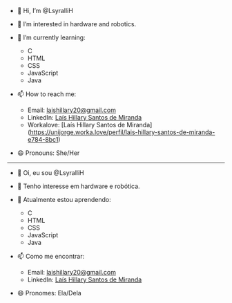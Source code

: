 - 👋 Hi, I’m @LsyralliH

- 👀 I’m interested in hardware and robotics.
- 🌱 I’m currently learning:
    - C
    - HTML
    - CSS
    - JavaScript
    - Java

- 📫 How to reach me:
    - Email: [laishillary20@gmail.com](mailto:laishillary20@gmail.com)
    - LinkedIn: [Laís Hillary Santos de Miranda](https://www.linkedin.com/in/la%C3%ADs-hillary-santos-de-miranda-b77344276)
    - Workalove: [Laís Hillary Santos de Miranda] (https://unijorge.worka.love/perfil/lais-hillary-santos-de-miranda-e784-8bc1)
    
- 😄 Pronouns: She/Her

---------------------------------------------------------------------------------------------------------------------------------------------

- 👋 Oi, eu sou @LsyralliH

- 👀 Tenho interesse em hardware e robótica.
- 🌱 Atualmente estou aprendendo:
    - C
    - HTML
    - CSS
    - JavaScript
    - Java

- 📫 Como me encontrar:
    - Email: [laishillary20@gmail.com](mailto:laishillary20@gmail.com)
    - LinkedIn: [Laís Hillary Santos de Miranda](https://www.linkedin.com/in/la%C3%ADs-hillary-santos-de-miranda-b77344276)
    
- 😄 Pronomes: Ela/Dela

